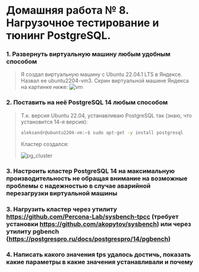 # Домашняя работа № 8. Нагрузочное тестирование и тюнинг PostgreSQL.

### 1. Развернуть виртуальную машину любым удобным способом
> Я создал виртуальную машину с Ubuntu 22.04.1 LTS в Яндексе. Назвал ее ubuntu2204-vm3. Скрин виртуальной машине Яндекса на картинке ниже:
> <image src="images/vm.png" alt="vm">

### 2. Поставить на неё PostgreSQL 14 любым способом
> Т.к. версия Ubuntu 22.04, устанавливаю PostgreSQL так (знаю, что установится 14-я версия):
> ```sh
> aleksandr@ubuntu2204-vm:~$ sudo apt-get -y install postgresql
> ```
> Кластер создался:
> 
> <image src="images/pg_cluster.png" alt="pg_cluster">

### 3. Настроить кластер PostgreSQL 14 на максимальную производительность не обращая внимание на возможные проблемы с надежностью в случае аварийной перезагрузки виртуальной машины

### 3. Нагрузить кластер через утилиту https://github.com/Percona-Lab/sysbench-tpcc (требует установки https://github.com/akopytov/sysbench) или через утилиту pgbench (https://postgrespro.ru/docs/postgrespro/14/pgbench)

### 4. Написать какого значения tps удалось достичь, показать какие параметры в какие значения устанавливали и почему